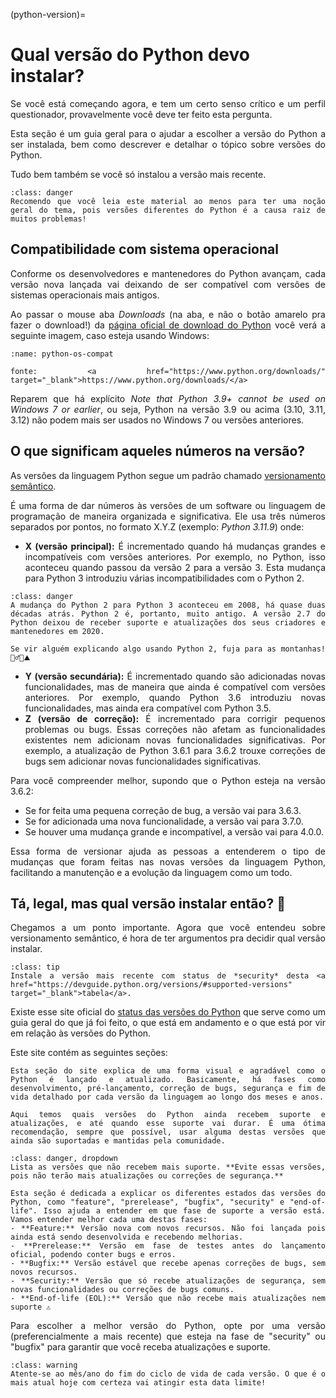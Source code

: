 (python-version)=
# Qual versão do Python devo instalar?

<div style="text-align: justify">

Se você está começando agora, e tem um certo senso crítico e um perfil questionador, provavelmente você deve ter feito esta pergunta.

Esta seção é um guia geral para o ajudar a escolher a versão do Python a ser instalada, bem como descrever e detalhar o tópico sobre versões do Python.

Tudo bem também se você só instalou a versão mais recente.

```{admonition} Atenção
:class: danger
Recomendo que você leia este material ao menos para ter uma noção geral do tema, pois versões diferentes do Python é a causa raiz de muitos problemas!
```

## Compatibilidade com sistema operacional

Conforme os desenvolvedores e mantenedores do Python avançam, cada versão nova lançada vai deixando de ser compatível com versões de sistemas operacionais mais antigos. 

Ao passar o mouse aba *Downloads* (na aba, e não o botão amarelo pra fazer o download!) da <a href="https://www.python.org/downloads/" target="_blank">página oficial de download do Python</a> você verá a seguinte imagem, caso esteja usando Windows:

```{figure} ../img/python-os-compat.png
:name: python-os-compat

fonte: <a href="https://www.python.org/downloads/" target="_blank">https://www.python.org/downloads/</a>
```

Reparem que há explícito *Note that Python 3.9+ cannot be used on Windows 7 or earlier*, ou seja, Python na versão 3.9 ou acima (3.10, 3.11, 3.12) não podem mais ser usados no Windows 7 ou versões anteriores.

## O que significam aqueles números na versão?

As versões da linguagem Python segue um padrão chamado <a href="https://semver.org/" target="_blank">versionamento semântico</a>.

É uma forma de dar números às versões de um software ou linguagem de programação de maneira organizada e significativa. Ele usa três números separados por pontos, no formato X.Y.Z (exemplo: *Python 3.11.9*) onde:

- **X (versão principal):** É incrementado quando há mudanças grandes e incompatíveis com versões anteriores. Por exemplo, no Python, isso aconteceu quando passou da versão 2 para a versão 3. Esta mudança para Python 3 introduziu várias incompatibilidades com o Python 2.

```{admonition} Cuidado
:class: danger
A mudança do Python 2 para Python 3 aconteceu em 2008, há quase duas décadas atrás. Python 2 é, portanto, muito antigo. A versão 2.7 do Python deixou de receber suporte e atualizações dos seus criadores e mantenedores em 2020.

Se vir alguém explicando algo usando Python 2, fuja para as montanhas! 🏃‍♂️💨⛰️
```

- **Y (versão secundária):** É incrementado quando são adicionadas novas funcionalidades, mas de maneira que ainda é compatível com versões anteriores. Por exemplo, quando Python 3.6 introduziu novas funcionalidades, mas ainda era compatível com Python 3.5.
- **Z (versão de correção):** É incrementado para corrigir pequenos problemas ou bugs. Essas correções não afetam as funcionalidades existentes nem adicionam novas funcionalidades significativas. Por exemplo, a atualização de Python 3.6.1 para 3.6.2 trouxe correções de bugs sem adicionar novas funcionalidades significativas.
  
Para você compreender melhor, supondo que o Python esteja na versão 3.6.2:

- Se for feita uma pequena correção de bug, a versão vai para 3.6.3.
- Se for adicionada uma nova funcionalidade, a versão vai para 3.7.0.
- Se houver uma mudança grande e incompatível, a versão vai para 4.0.0.

Essa forma de versionar ajuda as pessoas a entenderem o tipo de mudanças que foram feitas nas novas versões da linguagem Python, facilitando a manutenção e a evolução da linguagem como um todo.

## Tá, legal, mas qual versão instalar então? 👀

Chegamos a um ponto importante. Agora que você entendeu sobre versionamento semântico, é hora de ter argumentos pra decidir qual versão instalar.

```{admonition} Recomendação (direto ao ponto)
:class: tip
Instale a versão mais recente com status de *security* desta <a href="https://devguide.python.org/versions/#supported-versions" target="_blank">tabela</a>.
```

Existe esse site oficial do <a href="https://devguide.python.org/versions/" target="_blank">status das versões do Python</a> que serve como um guia geral do que já foi feito, o que está em andamento e o que está por vir em relação às versões do Python. 

Este site contém as seguintes seções:

```{dropdown} Python release cycle
Esta seção do site explica de uma forma visual e agradável como o Python é lançado e atualizado. Basicamente, há fases como desenvolvimento, pré-lançamento, correção de bugs, segurança e fim de vida detalhado por cada versão da linguagem ao longo dos meses e anos.
```

```{dropdown} Supported versions
Aqui temos quais versões do Python ainda recebem suporte e atualizações, e até quando esse suporte vai durar. É uma ótima recomendação, sempre que possível, usar alguma destas versões que ainda são suportadas e mantidas pela comunidade.
```

```{admonition} Unsupported versions
:class: danger, dropdown
Lista as versões que não recebem mais suporte. **Evite essas versões, pois não terão mais atualizações ou correções de segurança.**
```

```{dropdown} Status key
Esta seção é dedicada a explicar os diferentes estados das versões do Python, como "feature", "prerelease", "bugfix", "security" e "end-of-life". Isso ajuda a entender em que fase de suporte a versão está. Vamos entender melhor cada uma destas fases:
- **Feature:** Versão nova com novos recursos. Não foi lançada pois ainda está sendo desenvolvida e recebendo melhorias.
- **Prerelease:** Versão em fase de testes antes do lançamento oficial, podendo conter bugs e erros.
- **Bugfix:** Versão estável que recebe apenas correções de bugs, sem novos recursos.
- **Security:** Versão que só recebe atualizações de segurança, sem novas funcionalidades ou correções de bugs comuns.
- **End-of-life (EOL):** Versão que não recebe mais atualizações nem suporte ⚠️
```

Para escolher a melhor versão do Python, opte por uma versão (preferencialmente a mais recente) que esteja na fase de "security" ou "bugfix" para garantir que você receba atualizações e suporte.

```{admonition} Atenção
:class: warning
Atente-se ao mês/ano do fim do ciclo de vida de cada versão. O que é o mais atual hoje com certeza vai atingir esta data limite!
```

</div>
